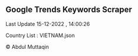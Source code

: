 

## Google Trends Keywords Scraper 
 
Last Update 15-12-2022 , 14:00:26

Country List :
VIETNAM.json



© Abdul Muttaqin 
